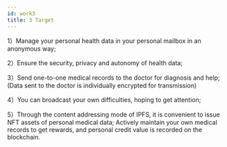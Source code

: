 ```yaml
---
id: work3
title: 3 Target
---
```


1）Manage your personal health data in your personal mailbox in an anonymous way;

2）Ensure the security, privacy and autonomy of health data;

3）Send one-to-one medical records to the doctor for diagnosis and help;
(Data sent to the doctor is individually encrypted for transmission)

4）You can broadcast your own difficulties, hoping to get attention;

5）Through the content addressing mode of IPFS, it is convenient to issue NFT assets of personal medical data; Actively maintain your own medical records to get rewards, and personal credit value is recorded on the blockchain.
